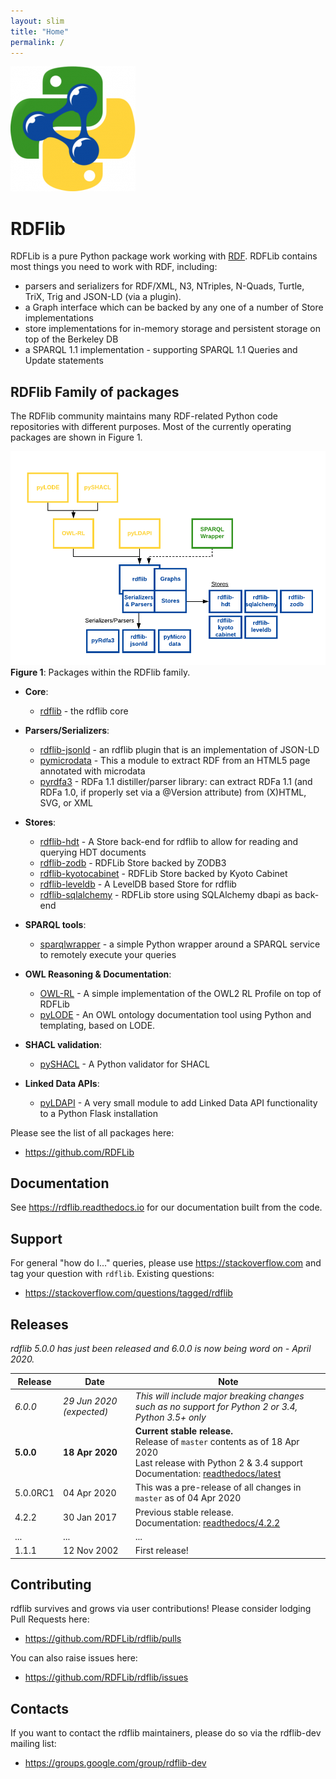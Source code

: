 ```yaml
---
layout: slim
title: "Home"
permalink: /
---
```

![](style/logo-rdflib.png)

# RDFlib
RDFLib is a pure Python package work working with [RDF](http://www.w3.org/RDF/). RDFLib contains most things you need to work with RDF, including:

* parsers and serializers for RDF/XML, N3, NTriples, N-Quads, Turtle, TriX, Trig and JSON-LD (via a plugin).
* a Graph interface which can be backed by any one of a number of Store implementations
* store implementations for in-memory storage and persistent storage on top of the Berkeley DB
* a SPARQL 1.1 implementation - supporting SPARQL 1.1 Queries and Update statements


## RDFlib Family of packages
The RDFlib community maintains many RDF-related Python code repositories with different purposes. Most of the currently 
operating packages are shown in Figure 1.

![](images/rdflib-packages.png)  
**Figure 1**: Packages within the RDFlib family. 

* **Core**:
    * [rdflib](https://github.com/RDFLib/rdflib) - the rdflib core

* **Parsers/Serializers**:
    * [rdflib-jsonld](https://github.com/RDFLib/rdflib-jsonld) - an rdflib plugin that is an implementation of JSON-LD
    * [pymicrodata](https://github.com/RDFLib/pymicrodata) - This a module to extract RDF from an HTML5 page annotated with microdata
    * [pyrdfa3](https://github.com/RDFLib/pyrdfa3) - RDFa 1.1 distiller/parser library: can extract RDFa 1.1 (and RDFa 1.0, if properly set via a @Version attribute) from (X)HTML, SVG, or XML
    
* **Stores**:     
    * [rdflib-hdt](https://github.com/RDFLib/rdflib-hdt) - A Store back-end for rdflib to allow for reading and querying HDT documents
    * [rdflib-zodb](https://github.com/RDFLib/rdflib-zodb) - RDFLib Store backed by ZODB3
    * [rdflib-kyotocabinet](https://github.com/RDFLib/rdflib-kyotocabinet) - RDFLib Store backed by Kyoto Cabinet
    * [rdflib-leveldb](https://github.com/RDFLib/rdflib-leveldb) - A LevelDB based Store for rdflib
    * [rdflib-sqlalchemy](https://github.com/RDFLib/rdflib-sqlalchemy) - RDFLib store using SQLAlchemy dbapi as back-end 
    
* **SPARQL tools**:
    * [sparqlwrapper](https://github.com/RDFLib/sparqlwrapper) - a simple Python wrapper around a SPARQL service to remotely execute your queries
    
* **OWL Reasoning & Documentation**:    
    * [OWL-RL](https://github.com/RDFLib/OWL-RL) - A simple implementation of the OWL2 RL Profile on top of RDFLib
    * [pyLODE](https://github.com/RDFLib/pyLODE) - An OWL ontology documentation tool using Python and templating, based on LODE.
    
* **SHACL validation**:
    * [pySHACL](https://github.com/RDFLib/pySHACL) - A Python validator for SHACL 
    
* **Linked Data APIs**:
    * [pyLDAPI](https://github.com/RDFLib/pyLDAPI) - A very small module to add Linked Data API functionality to a Python Flask installation

Please see the list of all packages here:

* <https://github.com/RDFLib>


## Documentation
See <https://rdflib.readthedocs.io> for our documentation built from the code.


## Support
For general "how do I..." queries, please use https://stackoverflow.com and tag your question with `rdflib`. Existing 
questions:

* <https://stackoverflow.com/questions/tagged/rdflib>


## Releases
*rdflib 5.0.0 has just been released and 6.0.0 is now being word on - April 2020.*

**Release** | **Date** | **Note**
--- | --- | ---
*6.0.0* | *29 Jun 2020 (expected)* | *This will include major breaking changes such as no support for Python 2 or 3.4, Python 3.5+ only*
**5.0.0** | **18 Apr 2020** | **Current stable release.**<br />Release of `master` contents as of 18 Apr 2020<br />Last release with Python 2 & 3.4 support<br />Documentation: [readthedocs/latest](https://rdflib.readthedocs.io/en/latest/)
5.0.0RC1 | 04 Apr 2020 | This was a pre-release of all changes in `master` as of 04 Apr 2020
4.2.2 | 30 Jan 2017 | Previous stable release.<br />Documentation: [readthedocs/4.2.2](https://rdflib.readthedocs.io/en/4.2.2/)
... | ... | ...
1.1.1 | 12 Nov 2002 | First release!


## Contributing
rdflib survives and grows via user contributions! Please consider lodging Pull Requests here:

* <https://github.com/RDFLib/rdflib/pulls>

You can also raise issues here:

* <https://github.com/RDFLib/rdflib/issues>


## Contacts
If you want to contact the rdflib maintainers, please do so via the rdflib-dev mailing list:

* <https://groups.google.com/group/rdflib-dev>
